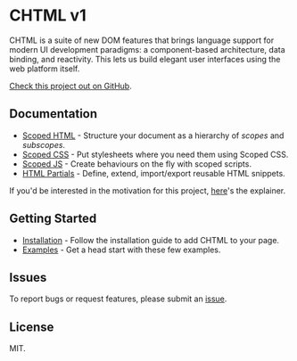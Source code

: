 # CHTML v1

CHTML is a suite of new DOM features that brings language support for modern UI development paradigms: a component-based architecture, data binding, and reactivity. This lets us build elegant user interfaces using the web platform itself.

[Check this project out on GitHub](https://github.com/web-native/chtml).

## Documentation

+ [Scoped HTML](/chtml/v1/scoped-html/) - Structure your document as a hierarchy of *scopes* and *subscopes*.
+ [Scoped CSS](/chtml/v1/scoped-css/) - Put stylesheets where you need them using Scoped CSS.
+ [Scoped JS](/chtml/v1/scoped-js/) - Create behaviours on the fly with scoped scripts.
+ [HTML Partials](/chtml/v1/html-partials/) - Define, extend, import/export reusable HTML snippets.

If you'd be interested in the motivation for this project, [here](https://github.com/web-native/chtml/blob/master/explainer.md)'s the explainer.

## Getting Started

+ [Installation](/chtml/v1/installation.md) - Follow the installation guide to add CHTML to your page.
+ [Examples](/chtml/v1/examples) - Get a head start with these few examples. 

## Issues

To report bugs or request features, please submit an [issue](https://github.com/web-native/chtml/issues).

## License

MIT.
